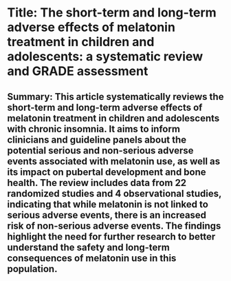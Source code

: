 # Title: The short-term and long-term adverse effects of melatonin treatment in children and adolescents: a systematic review and GRADE assessment

## Summary: This article systematically reviews the short-term and long-term adverse effects of melatonin treatment in children and adolescents with chronic insomnia. It aims to inform clinicians and guideline panels about the potential serious and non-serious adverse events associated with melatonin use, as well as its impact on pubertal development and bone health. The review includes data from 22 randomized studies and 4 observational studies, indicating that while melatonin is not linked to serious adverse events, there is an increased risk of non-serious adverse events. The findings highlight the need for further research to better understand the safety and long-term consequences of melatonin use in this population.